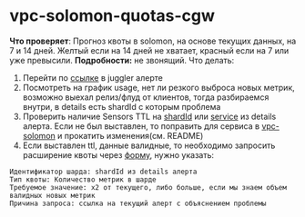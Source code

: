 # vpc-solomon-quotas-cgw

**Что проверяет**: Прогноз квоты в solomon, на основе текущих данных, на 7 и 14 дней. Желтый если на 14 дней не хватает, красный если на 7 или уже превысили.
**Подробности:** не звонящий.
Что делать:
1. Перейти по [ссылке](https://solomon.yandex-team.ru/admin/projects/yandexcloud/alerts/solomon_vpc_quotas_preprod) в juggler алерте
2. Посмотреть на график usage, нет ли резкого выброса новых метрик, возможно выехал релиз/флуд от клиентов, тогда разбираемся внутри, в details есть shardId с которым проблема
3. Проверить наличие Sensors TTL на [shardId](https://solomon.yandex-team.ru/admin/projects/yandexcloud/shards/yandexcloud_cloud_prod_compute_oct_vrouter) или [service](https://solomon.yandex-team.ru/admin/projects/yandexcloud/services/yandexcloud_oct_vrouter) из details алерта. Если не был выставлен, то поправить для сервиса в [vpc-solomon](https://bb.yandex-team.ru/projects/CLOUD/repos/vpc-solomon) и прокатить изменения(см. README)
4. Если выставлен ttl, данные валидные, то необходимо запросить расширение квоты через [форму](https://forms.yandex-team.ru/surveys/28780/), нужно указать:
```Идентификатор проекта: yandexcloud
Идентификатор шарда: shardId из details алерта
Тип квоты: Количество метрик в шарде
Требуемое значение: х2 от текущего, либо больше, если мы знаем объем валидных новых метрик
Причина запроса: ссылка на текущий алерт с объяснением проблемы
```
